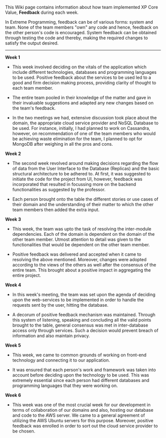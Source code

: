 This Wiki page contains information about how team implemented XP Core Value, **Feedback** during each week.

In Extreme Programming, feedback can be of various forms: system and team. None of the team members "own" any code and hence, feedback on the other person's code is encouraged. System feedback can be obtained through testing the code and thereby, making the required changes to satisfy the output desired.

***

**Week 1**

* This week involved deciding on the vitals of the application which include different technologies, databases and programming languages to be used. Positive feedback about the services to be used led to a good and firm decision making process, providing clarity of thought to each team member. 

* The entire team pooled in their knowledge of the matter and gave in their invaluable suggestions and adapted any new changes based on the team's feedback.

* In the two meetings we had, extensive discussion took place about the domain, the appropriate cloud service provider and NoSQL Database to be used. For instance, initially, I had planned to work on Cassandra, however, on recommendation of one of the team members who would be achieving waste elimination for the team, I planned to opt for MongoDB after weighing in all the pros and cons.

**Week 2**

* The second week revolved around making decisions regarding the flow of data from the User Interface to the Database (Replicas) and the basic structural architecture to be adhered to. At first, it was suggested to initiate the code for the project from UI, however, feedback was incorporated that resulted in focussing more on the backend functionalities as suggested by the professor. 

* Each person brought onto the table the different stories or use cases of their domain and the understanding of their matter to which the other team members then added the extra input.

**Week 3**

* This week, the team was upto the task of resolving the inter-module dependencies. Each of the domain is dependent on the domain of the other team member. Utmost attention to detail was given to the functionalities that would be dependent on the other team member. 

* Positive feedback was delivered and accepted when it came to resolving the above mentioned. Moreover, changes were adopted according to the views of the others as well after the consensus of the entire team. This brought about a positive impact in aggregating the entire project.

**Week 4**

* In this week's meeting, the team was set upon the agenda of deciding upon the web-services to be implemented in order to handle the requests sent by the user, hitting the database. 

* A decorum of positive feedback mechanism was maintained. Through this system of listening, speaking and concluding all the valid points brought to the table, general consensus was met in inter-database access only through services. Such a decision would prevent breach of information and also maintain privacy.

**Week 5**

* This week, we came to common grounds of working on front-end technology and connecting it to our application. 

* It was ensured that each person's work and framework was taken into account before deciding upon the technology to be used. This was extremely essential since each person had different databases and programming languages that they were working on.

**Week 6**

* This week was one of the most crucial week for our development in terms of collaboration of our domains and also, hosting our database and code to the AWS server. We came to a general agreement of utilizing the AWS Ubuntu servers for this purpose.   Moreover, positive feedback was enrolled in order to sort out the cloud service provider to be chosen.
